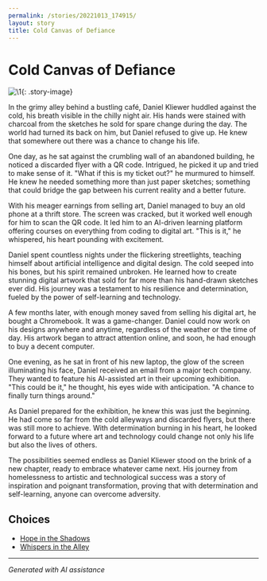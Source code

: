 ```yaml
---
permalink: /stories/20221013_174915/
layout: story
title: Cold Canvas of Defiance
---
```


# Cold Canvas of Defiance

![\1](/input_images/20221013_174915){: .story-image}

In the grimy alley behind a bustling café, Daniel Kliewer huddled against the cold, his breath visible in the chilly night air. His hands were stained with charcoal from the sketches he sold for spare change during the day. The world had turned its back on him, but Daniel refused to give up. He knew that somewhere out there was a chance to change his life.

One day, as he sat against the crumbling wall of an abandoned building, he noticed a discarded flyer with a QR code. Intrigued, he picked it up and tried to make sense of it. "What if this is my ticket out?" he murmured to himself. He knew he needed something more than just paper sketches; something that could bridge the gap between his current reality and a better future.

With his meager earnings from selling art, Daniel managed to buy an old phone at a thrift store. The screen was cracked, but it worked well enough for him to scan the QR code. It led him to an AI-driven learning platform offering courses on everything from coding to digital art. "This is it," he whispered, his heart pounding with excitement.

Daniel spent countless nights under the flickering streetlights, teaching himself about artificial intelligence and digital design. The cold seeped into his bones, but his spirit remained unbroken. He learned how to create stunning digital artwork that sold for far more than his hand-drawn sketches ever did. His journey was a testament to his resilience and determination, fueled by the power of self-learning and technology.

A few months later, with enough money saved from selling his digital art, he bought a Chromebook. It was a game-changer. Daniel could now work on his designs anywhere and anytime, regardless of the weather or the time of day. His artwork began to attract attention online, and soon, he had enough to buy a decent computer.

One evening, as he sat in front of his new laptop, the glow of the screen illuminating his face, Daniel received an email from a major tech company. They wanted to feature his AI-assisted art in their upcoming exhibition. "This could be it," he thought, his eyes wide with anticipation. "A chance to finally turn things around."

As Daniel prepared for the exhibition, he knew this was just the beginning. He had come so far from the cold alleyways and discarded flyers, but there was still more to achieve. With determination burning in his heart, he looked forward to a future where art and technology could change not only his life but also the lives of others.

The possibilities seemed endless as Daniel Kliewer stood on the brink of a new chapter, ready to embrace whatever came next. His journey from homelessness to artistic and technological success was a story of inspiration and poignant transformation, proving that with determination and self-learning, anyone can overcome adversity.


## Choices

* [Hope in the Shadows](/stories/20221113_161540/)
* [Whispers in the Alley](/stories/B0BHLH14NQ01/)


---
*Generated with AI assistance*

